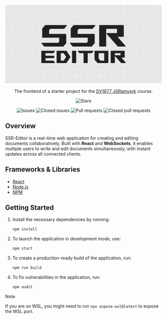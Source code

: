![Banner](public/img/ssr_editor.jpg)

<div align="center">

The frontend of a starter project for the [DV1677 JSRamverk](https://jsramverk.se) course.

![Stars](https://img.shields.io/github/stars/robjoh01/ssr-editor-frontend)

![Issues](https://img.shields.io/github/issues/robjoh01/ssr-editor-frontend)
![Closed issues](https://img.shields.io/github/issues-closed/robjoh01/ssr-editor-frontend)
![Pull requests](https://img.shields.io/github/issues-pr/robjoh01/ssr-editor-frontend)
![Closed pull requests](https://img.shields.io/github/issues-pr-closed/robjoh01/ssr-editor-frontend)

</div>

## Overview

SSR-Editor is a real-time web application for creating and editing documents collaboratively. Built with **React** and **WebSockets**, it enables multiple users to write and edit documents simultaneously, with instant updates across all connected clients.

## Frameworks & Libraries

- [React](https://react.dev)
- [Node.js](https://nodejs.org)
- [NPM](https://www.npmjs.com)

## Getting Started

1. Install the necessary dependencies by running:
   ```bash
   npm install
   ```

2. To launch the application in development mode, use:
   ```bash
   npm start
   ```

3. To create a production-ready build of the application, run:
   ```bash
   npm run build
   ``` 

4. To fix vulnerabilities in the application, run:
   ```bash
   npm audit
   ```

> [!NOTE]
> If you are on WSL, you might need to run `npx expose-wsl@latest` to expose the WSL port.